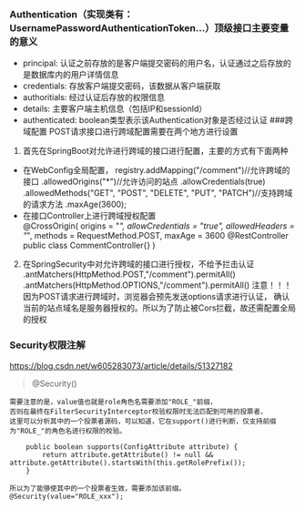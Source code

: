  ### Authentication（实现类有：UsernamePasswordAuthenticationToken...）顶级接口主要变量的意义
- principal:       认证之前存放的是客户端提交密码的用户名，认证通过之后存放的是数据库内的用户详情信息
- credentials:    存放客户端提交密码，该数据从客户端获取
- authoritials:   经过认证后存放的权限信息
- details:    主要客户端主机信息（包括IP和sessionId）
- authenticated:   boolean类型表示该Authentication对象是否经过认证
###跨域配置
POST请求接口进行跨域配置需要在两个地方进行设置
1. 首先在SpringBoot对允许进行跨域的接口进行配置，主要的方式有下面两种
- 在WebConfig全局配置，
registry.addMapping("/comment")//允许跨域的接口
                .allowedOrigins("*")//允许访问的站点
                .allowCredentials(true)
                .allowedMethods("GET", "POST", "DELETE", "PUT", "PATCH")//支持跨域的请求方法
                .maxAge(3600);
- 在接口Controller上进行跨域授权配置  
@CrossOrigin(
        origins = "*",
        allowCredentials = "true",
        allowedHeaders = "*",
        methods = RequestMethod.POST,
        maxAge = 3600
@RestController
public class CommentController{}
)
2. 在SpringSecurity中对允许跨域的接口进行授权，不给予拦击认证 
.antMatchers(HttpMethod.POST,"/comment").permitAll()
.antMatchers(HttpMethod.OPTIONS,"/comment").permitAll() 
注意！！！因为POST请求进行跨域时，浏览器会预先发送options请求进行认证，
确认当前的站点域名是服务器授权的。所以为了防止被Cors拦截，故还需配置全局的授权

### Security权限注解

https://blog.csdn.net/w605283073/article/details/51327182

> @Security()

    需要注意的是，value值也就是role角色名需要添加"ROLE_"前缀，
    否则在最终在FilterSecurityInterceptor校验权限时无法匹配到可用的投票者，
    这里可以分析其中的一个投票者源码，可以知道，它在support()进行判断，仅支持前缀为"ROLE_"的角色名进行权限的校验。
 
        public boolean supports(ConfigAttribute attribute) {
            return attribute.getAttribute() != null && attribute.getAttribute().startsWith(this.getRolePrefix());
        }
   
    所以为了能够使其中的一个投票者生效，需要添加该前缀。@Security(value="ROLE_xxx");

